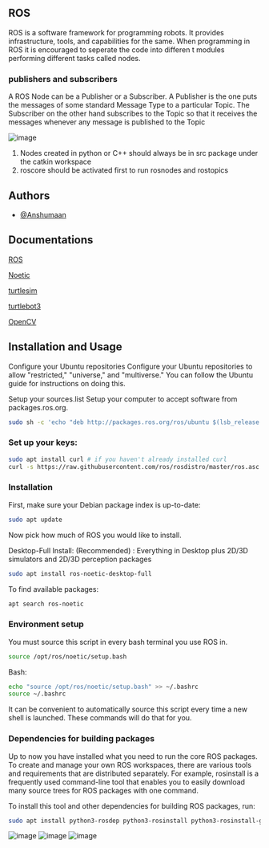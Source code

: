 
## ROS

ROS is a software framework for programming robots. It provides infrastructure, tools, and capabilities for the same.
When programming in ROS it is encouraged to seperate the code into differen t modules performing different tasks called nodes.

### publishers and subscribers
A ROS Node can be a Publisher or a Subscriber. A Publisher is the one puts the messages of some standard Message Type to a particular Topic. The Subscriber on the other hand subscribes to the Topic so that it receives the messages whenever any message is published to the Topic

![image](https://user-images.githubusercontent.com/67821036/150355687-b02ea92a-0d81-43d0-b2cf-5dfa3a9285ef.png)


1. Nodes created in python or C++ should always be in src package under the catkin workspace
2. roscore should be activated first to run rosnodes and rostopics




## Authors

- [@Anshumaan](https://github.com/Anshumaan031)


## Documentations

[ROS](https://www.ros.org/) 

[Noetic](http://wiki.ros.org/noetic/Installation/Ubuntu) 

[turtlesim](http://wiki.ros.org/turtlesim) 

[turtlebot3](http://wiki.ros.org/turtlebot3)

[OpenCV](https://pypi.org/project/opencv-python/)


## Installation and Usage

Configure your Ubuntu repositories
Configure your Ubuntu repositories to allow "restricted," "universe," and "multiverse." You can follow the Ubuntu guide for instructions on doing this.

Setup your sources.list
Setup your computer to accept software from packages.ros.org.

```bash
sudo sh -c 'echo "deb http://packages.ros.org/ros/ubuntu $(lsb_release -sc) main" > /etc/apt/sources.list.d/ros-latest.list'
```  

### Set up your keys:

```bash
sudo apt install curl # if you haven't already installed curl
curl -s https://raw.githubusercontent.com/ros/rosdistro/master/ros.asc | sudo apt-key add -
```  

### Installation
First, make sure your Debian package index is up-to-date:

```bash
sudo apt update
```  
Now pick how much of ROS you would like to install.

Desktop-Full Install: (Recommended) : Everything in Desktop plus 2D/3D simulators and 2D/3D perception packages

```bash
sudo apt install ros-noetic-desktop-full
```  
To find available packages:

```bash
apt search ros-noetic
```  

### Environment setup

You must source this script in every bash terminal you use ROS in.

```bash
source /opt/ros/noetic/setup.bash
```  
Bash:

```bash
echo "source /opt/ros/noetic/setup.bash" >> ~/.bashrc
source ~/.bashrc
```  

It can be convenient to automatically source this script every time a new shell is launched. These commands will do that for you.

### Dependencies for building packages

Up to now you have installed what you need to run the core ROS packages. To create and manage your own ROS workspaces, there are various tools and requirements that are distributed separately. For example, rosinstall is a frequently used command-line tool that enables you to easily download many source trees for ROS packages with one command.

To install this tool and other dependencies for building ROS packages, run:

```bash
sudo apt install python3-rosdep python3-rosinstall python3-rosinstall-generator python3-wstool build-essential
```  
![image](https://user-images.githubusercontent.com/67821036/150355795-d20935b3-058c-4380-ab8d-ec68c7ac2196.png)
![image](https://user-images.githubusercontent.com/67821036/150355908-1148d3d1-08b8-49db-958b-380b8499881a.png)
![image](https://user-images.githubusercontent.com/67821036/150356002-489db07b-a210-4501-a07e-b982a030b645.png)



